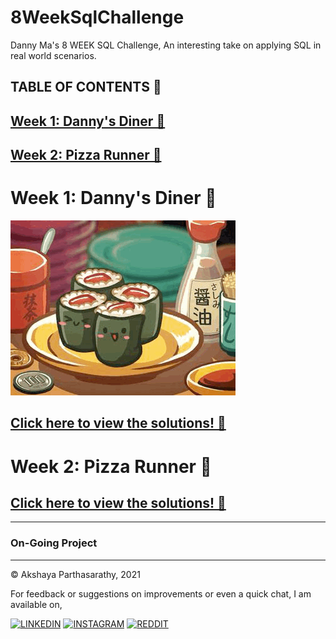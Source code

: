 # 8WeekSqlChallenge
Danny Ma's 8 WEEK SQL Challenge, An interesting take on applying SQL in real world scenarios. 

## TABLE OF CONTENTS 📖

##  [Week 1: Danny's Diner 🍜](#danny's-diner)

##  [Week 2: Pizza Runner 🛵](#pizza-runner)







# Week 1: Danny's Diner 🍜 <a name="danny's-diner"></a>

![littlesushi](https://github.com/iaks23/8WeekSqlChallenge/blob/main/img/DD-1.GIF)

## [Click here to view the solutions! 🔑](https://github.com/iaks23/8WeekSqlChallenge/tree/main/Week%201%20-%20Danny's%20Diner)

# Week 2: Pizza Runner 🛵 <a name="pizza-runner"></a>


## [Click here to view the solutions! 🔑](https://github.com/iaks23/8WeekSqlChallenge/tree/main/Week%202%20-%20Pizza%20Runner)

-----------------

### On-Going Project

-----------------

© Akshaya Parthasarathy, 2021

For feedback or suggestions on improvements or even a quick chat, I am available on,

[![LINKEDIN](https://img.shields.io/badge/LinkedIn-0077B5?style=for-the-badge&logo=linkedin&logoColor=white)](https://www.linkedin.com/in/akshaya-parthasarathy23)
[![INSTAGRAM](https://img.shields.io/badge/Instagram-E4405F?style=for-the-badge&logo=instagram&logoColor=white)](https://www.instagram.com/aks_sarathy/)
[![REDDIT](https://img.shields.io/badge/Reddit-FF4500?style=for-the-badge&logo=reddit&logoColor=white)](https://www.reddit.com/user/longstoryshort_)

